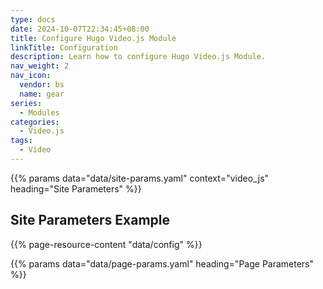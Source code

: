 ```yaml
---
type: docs
date: 2024-10-07T22:34:45+08:00
title: Configure Hugo Video.js Module
linkTitle: Configuration
description: Learn how to configure Hugo Video.js Module.
nav_weight: 2
nav_icon:
  vendor: bs
  name: gear
series:
  - Modules
categories:
  - Video.js
tags:
  - Video
---
```


{{% params data="data/site-params.yaml" context="video_js" heading="Site Parameters" %}}

## Site Parameters Example

{{% page-resource-content "data/config" %}}

{{% params data="data/page-params.yaml" heading="Page Parameters" %}}
